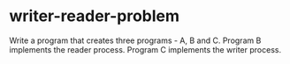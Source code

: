 # writer-reader-problem
Write a program that creates three programs - A, B and C. Program B implements the reader process. Program C implements the writer process. 
